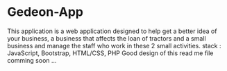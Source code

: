 # Gedeon-App
This application is a web application designed to help get a better idea of ​​your business, a business that affects the loan of tractors and a small business and manage the staff who work in these 2 small activities. stack : JavaScript, Bootstrap, HTML/CSS, PHP
Good design of this read me file comming soon ...
